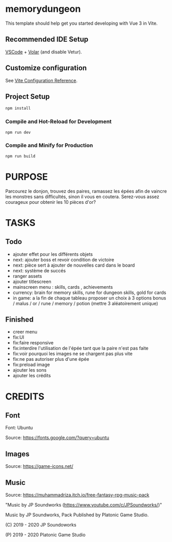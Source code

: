 # memorydungeon

This template should help get you started developing with Vue 3 in Vite.

## Recommended IDE Setup

[VSCode](https://code.visualstudio.com/) + [Volar](https://marketplace.visualstudio.com/items?itemName=Vue.volar) (and disable Vetur).

## Customize configuration

See [Vite Configuration Reference](https://vite.dev/config/).

## Project Setup

```sh
npm install
```

### Compile and Hot-Reload for Development

```sh
npm run dev
```

### Compile and Minify for Production

```sh
npm run build
```

# PURPOSE
Parcourez le donjon, trouvez des paires, ramassez les épées afin de vaincre les monstres sans difficultés, sinon il vous en coutera. Serez-vous assez courageux pour obtenir les 10 pièces d'or?

# TASKS
## Todo
- ajouter effet pour les différents objets
- next: ajouter boss et revoir condition de victoire
- next: pièce sert à ajouter de nouvelles card dans le board
- next: système de succés
- ranger assets
- ajouter titlescreen
- mainscreen menu : skills, cards , achievements
- currency: brain for memory skills, rune for dungeon skills, gold for cards
- in game: a la fin de chaque tableau proposer un choix à 3 options
bonus / malus / or / rune / memory / potion (mettre 3 aléatoirement unique)
## Finished
- creer menu
- fix:UI
- fix:faire responsive
- fix:interdire l'utilisation de l'épée tant que la paire n'est pas faite
- fix:voir pourquoi les images ne se chargent pas plus vite
- fix:ne pas autoriser plus d'une épée
- fix:preload image
- ajouter les sons
- ajouter les crédits

# CREDITS
## Font
Font: Ubuntu

Source: https://fonts.google.com/?query=ubuntu
## Images
Source: https://game-icons.net/
## Music
Source: https://muhammadriza.itch.io/free-fantasy-rpg-music-pack

"Music by JP Soundworks (https://www.youtube.com/c/JPSoundworks/)"

Music by JP Soundworks, Pack Published by Platonic Game Studio.

(C) 2019 - 2020 JP Soundoworks

(P) 2019 - 2020 Platonic Game Studio